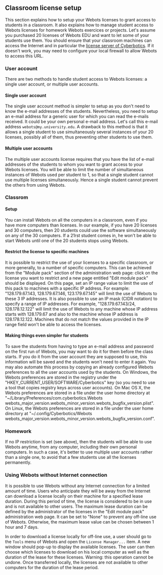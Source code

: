 ## Classroom license setup

This section explains how to setup your Webots licenses to grant access to
students in a classroom. It also explains how to manage student access to Webots
licenses for homework Webots exercices or projects. Let's assume you purchased
20 licenses of Webots EDU and want to let some of your students use them. You
should ensure that your classroom machines can access the Internet and in
particular the [license server of
Cyberbotics](https://www.cyberbotics.com/license). If it doesn't work, you may
need to configure your local firewall to allow Webots to access this URL.

### User account

There are two methods to handle student access to Webots licenses: a single user
account, or multiple user accounts.

#### Single user account

The single user account method is simpler to setup as you don't need to know the
e-mail addresses of the students. Nevertheless, you need to setup an e-mail
address for a generic user for which you can read the e-mails received. It could
be your own personal e-mail address. Let's call this e-mail address
`webots@my.university.edu`. A drawback to this method is that it allows a single
student to use simultaneously several instances of your 20 licenses, possibly
all of them, thus preventing other students to use them.

#### Multiple user accounts

The multiple user accounts license requires that you have the list of e-mail
addresses of the students to whom you want to grant access to your Webots
licenses. You will be able to limit the number of simultaneous instances of
Webots used per student to 1, so that a single student cannot use multiple
licenses simultaneously. Hence a single student cannot prevent the others from
using Webots.

### Classrom

#### Setup

You can install Webots on all the computers in a classroom, even if you have
more computers than licenses. In our example, if you have 20 licenses and 30
computers, then 20 students could use the software simultaneously on any of the
30 computers. If a 21rst student comes in, he won't be able to start Webots
until one of the 20 students stops using Webots.

#### Restrict the license to specific machines

It is possible to restrict the use of your licenses to a specific classroom, or
more generally, to a number of specific computers. This can be achieved from the
"Module pack" section of the administration web page: click on the license you
want to restrict and a new page entitled "Edit module pack" should be displayed.
On this page, set an IP range value to limit the use of this pack to machines
with a specific IP address. For example: "128.179.67.143, 128.179.67.146,
123.179.67.145" will limit the use of Webots to these 3 IP addresses. It is also
possible to use an IP mask (CIDR notation) to specify a range of IP addresses.
For example, "128.179.67.143/24, 128.178.12.122" will limit the use of Webots to
any machine whose IP address starts with 128.179.67 and also to the machine
whose IP address is 128.178.12.122. Machines that do not match the values
provided in the IP range field won't be able to access the licenses.

#### Making things even simpler for students

To save the students from having to type an e-mail address and password on the
first run of Webots, you may want to do it for them before the class starts. If
you do it from the user account they are supposed to use, this information will
be saved and the students won't need to enter it again. You may also automate
this process by copying an already configured Webots preferences to all the user
accounts used by the students. On Windows, the Webots preferences are stored in
the registry under the "HKEY_CURRENT_USER/SOFTWARE/Cyberbotics" key (so you need
to use a tool that copies registry keys across user accounts). On Mac OS X, the
Webots preferences are stored in a file under the user home directory at
"~/Library/Preferences/com.cyberbotics.Webots
webots_major_version.webots_minor_version.webots_bugfix_version.plist". On
Linux, the Webots preferences are stored in a file under the user home directory
at "~/.config/Cyberbotics/Webots
webots_major_version.webots_minor_version.webots_bugfix_version.conf".

### Homework

If no IP restriction is set (see above), then the students will be able to use
Webots anytime, from any computer, including their own personal computers. In
such a case, it's better to use multiple user accounts rather than a single one,
to avoid that a few students use all the licenses permanently.

### Using Webots without Internet connection

It is possible to use Webots without any Internet connection for a limited
amount of time. Users who anticipate they will be away from the Internet can
download a license locally on their machine for a specified lease duration.
During this period of time, the license is considered to be in use and is not
available to other users. The maximum lease duration can be defined by the
administrator of the licenses in the "Edit module pack" administration web page.
It can be set to "None" to prevent any off-line use of Webots. Otherwise, the
maximum lease value can be chosen between 1 hour and 7 days.

In order to download a license locally for off-line use, a user should go to the
`Tools` menu of Webots and open the `License Manager...` item. A new window
should pop-up to display the available licenses. The user can then choose which
licenses to download on his local computer as well as the duration of the lease
for these licenses. Warning: this operation cannot be undone. Once transferred
locally, the licenses are not available to other computers for the duration of
the lease period.

